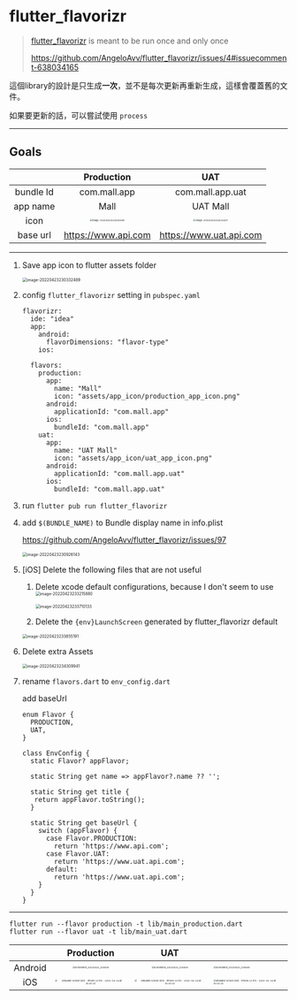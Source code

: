 # flutter_flavorizr


> [flutter_flavorizr](https://pub.dev/packages/flutter_flavorizr) is meant to be run once and only once
>
> https://github.com/AngeloAvv/flutter_flavorizr/issues/4#issuecomment-638034165

這個library的設計是只生成**一次**，並不是每次更新再重新生成，這樣會覆蓋舊的文件。

如果要更新的話，可以嘗試使用 `process`

---

## Goals

|           |         Production         | UAT |
| :-------: | :-----------------: | :-------------: |
| bundle Id | com.mall.app | com.mall.app.uat |
| app name  | Mall | UAT Mall |
|   icon    | <img src="doc/README/image-20220423224250389.png" alt="image-20220423224250389" style="zoom: 25%;" /> | <img src="doc/README/image-20220423224215407.png" alt="image-20220423224215407" style="zoom: 25%;" /> |
| base url | https://www.api.com | https://www.uat.api.com |



---

1. Save app icon to flutter assets folder

   <img src="doc/README/image-20220423230332489.png" alt="image-20220423230332489" style="zoom:50%;" />

2. config `flutter_flavorizr` setting in `pubspec.yaml`

   ```
   flavorizr:
     ide: "idea"
     app:
       android:
         flavorDimensions: "flavor-type"
       ios:
   
     flavors:
       production:
         app:
           name: "Mall"
           icon: "assets/app_icon/production_app_icon.png"
         android:
           applicationId: "com.mall.app"
         ios:
           bundleId: "com.mall.app"
       uat:
         app:
           name: "UAT Mall"
           icon: "assets/app_icon/uat_app_icon.png"
         android:
           applicationId: "com.mall.app.uat"
         ios:
           bundleId: "com.mall.app.uat"
   ```

3. run `flutter pub run flutter_flavorizr`

4. add `$(BUNDLE_NAME)` to Bundle display name in info.plist

   https://github.com/AngeloAvv/flutter_flavorizr/issues/97

   <img src="doc/README/image-20220423230926143.png" alt="image-20220423230926143" style="zoom: 50%;" />

5. [iOS] Delete the following files that are not useful

   1. Delete xcode default configurations, because I don't seem to use<img src="doc/README/image-20220423233215880.png" alt="image-20220423233215880" style="zoom:50%;" />

      <img src="doc/README/image-20220423233710133.png" alt="image-20220423233710133" style="zoom:50%;" />

   2.  Delete the `{env}LaunchScreen` generated by flutter_flavorizr default

      <img src="doc/README/image-20220423233855191.png" alt="image-20220423233855191" style="zoom:50%;" />

3. Delete extra Assets

   <img src="doc/README/image-20220423234309941.png" alt="image-20220423234309941" style="zoom:50%;" />

4. rename `flavors.dart` to `env_config.dart`

   add baseUrl

   ```
   enum Flavor {
     PRODUCTION,
     UAT,
   }
   
   class EnvConfig {
     static Flavor? appFlavor;
   
     static String get name => appFlavor?.name ?? '';
   
     static String get title {
      return appFlavor.toString();
     }
   
     static String get baseUrl {
       switch (appFlavor) {
         case Flavor.PRODUCTION:
           return 'https://www.api.com';
         case Flavor.UAT:
           return 'https://www.uat.api.com';
         default:
           return 'https://www.uat.api.com';
       }
     }
   }
   ```

---

```
flutter run --flavor production -t lib/main_production.dart
flutter run --flavor uat -t lib/main_uat.dart
```

|           |         Production         | UAT |  |
| :-------: | :-----------------: | :-------------: | --------- |
| Android | <img src="doc/README/Screenshot_20220423_235838.png" alt="Screenshot_20220423_235838" style="zoom:25%;" /> | <img src="doc/README/Screenshot_20220423_235829.png" alt="Screenshot_20220423_235829" style="zoom:25%;" /> | <img src="doc/README/Screenshot_20220423_235849.png" alt="Screenshot_20220423_235849" style="zoom:25%;" /> |
| iOS | <img src="doc/README/Simulator%20Screen%20Shot%20-%20iPhone%2013%20Pro%20-%202022-04-24%20at%2000.00.10.png" alt="Simulator Screen Shot - iPhone 13 Pro - 2022-04-24 at 00.00.10" style="zoom:25%;" /> | <img src="doc/README/Simulator%20Screen%20Shot%20-%20iPhone%2013%20Pro%20-%202022-04-24%20at%2000.00.03.png" alt="Simulator Screen Shot - iPhone 13 Pro - 2022-04-24 at 00.00.03" style="zoom:25%;" /> | <img src="doc/README/Simulator%20Screen%20Shot%20-%20iPhone%2013%20Pro%20-%202022-04-24%20at%2000.00.18.png" alt="Simulator Screen Shot - iPhone 13 Pro - 2022-04-24 at 00.00.18" style="zoom:25%;" /> |

